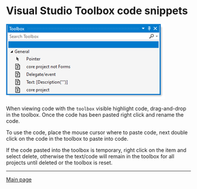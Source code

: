 # Visual Studio Toolbox code snippets

![assets/todoList.png](./assets/toolbox1.png)

When viewing code with the `toolbox` visible highlight code, drag-and-drop in the toolbox. Once the code has been pasted right click and rename the code.

To use the code, place the mouse cursor where to paste code, next double click on the code in the toolbox to paste into code.

If the code pasted into the toolbox is temporary, right click on the item and select delete, otherwise the text/code will remain in the toolbox for all projects until deleted or the toolbox is reset.

---

[Main page](https://github.com/karenpayneoregon/karenpayneoregon.github.io/blob/master/visual-studio/main.md)